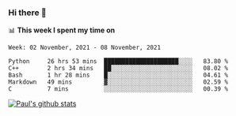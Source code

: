 ### Hi there 👋

📊 **This week I spent my time on**
<!--START_SECTION:waka-->
```text
Week: 02 November, 2021 - 08 November, 2021

Python     26 hrs 53 mins  █████████████████████░░░░   83.80 % 
C++        2 hrs 34 mins   ██░░░░░░░░░░░░░░░░░░░░░░░   08.02 % 
Bash       1 hr 28 mins    █░░░░░░░░░░░░░░░░░░░░░░░░   04.61 % 
Markdown   49 mins         ▓░░░░░░░░░░░░░░░░░░░░░░░░   02.59 % 
C          7 mins          ░░░░░░░░░░░░░░░░░░░░░░░░░   00.39 % 
```
<!--END_SECTION:waka-->


[![Paul's github stats](https://github-readme-stats.vercel.app/api?username=mickeyouyou&theme=dracula&show_icons=true)](https://github.com/anuraghazra/github-readme-stats)
